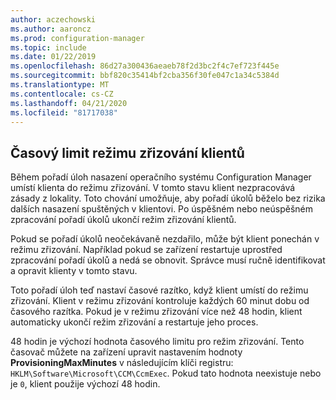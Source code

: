 ```yaml
---
author: aczechowski
ms.author: aaroncz
ms.prod: configuration-manager
ms.topic: include
ms.date: 01/22/2019
ms.openlocfilehash: 86d27a300436aeaeb78f2d3bc2f4c7ef723f445e
ms.sourcegitcommit: bbf820c35414bf2cba356f30fe047c1a34c5384d
ms.translationtype: MT
ms.contentlocale: cs-CZ
ms.lasthandoff: 04/21/2020
ms.locfileid: "81717038"
---
```

## <a name="client-provisioning-mode-timeout"></a><a name="bkmk_osdprov"></a>Časový limit režimu zřizování klientů
<!--3197824-->

Během pořadí úloh nasazení operačního systému Configuration Manager umístí klienta do režimu zřizování. V tomto stavu klient nezpracovává zásady z lokality. Toto chování umožňuje, aby pořadí úkolů běželo bez rizika dalších nasazení spuštěných v klientovi. Po úspěšném nebo neúspěšném zpracování pořadí úkolů ukončí režim zřizování klientů.

Pokud se pořadí úkolů neočekávaně nezdařilo, může být klient ponechán v režimu zřizování. Například pokud se zařízení restartuje uprostřed zpracování pořadí úkolů a nedá se obnovit. Správce musí ručně identifikovat a opravit klienty v tomto stavu. 

Toto pořadí úloh teď nastaví časové razítko, když klient umístí do režimu zřizování. Klient v režimu zřizování kontroluje každých 60 minut dobu od časového razítka. Pokud je v režimu zřizování více než 48 hodin, klient automaticky ukončí režim zřizování a restartuje jeho proces. 

48 hodin je výchozí hodnota časového limitu pro režim zřizování. Tento časovač můžete na zařízení upravit nastavením hodnoty **ProvisioningMaxMinutes** v následujícím klíči registru: `HKLM\Software\Microsoft\CCM\CcmExec`. Pokud tato hodnota neexistuje nebo je `0`, klient použije výchozí 48 hodin. 

<!-- 
The following diagrams show the process flow for the task sequence and the client:

#### Task sequence
![Flow diagram of task sequence setting provisioning mode](../../media/3197824-ts-flow.png) 

#### Client remediation
![Flow diagram of client exiting provisioning mode](../../media/3197824-client-flow.png) 

-->
